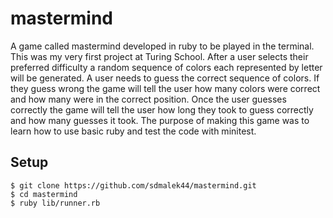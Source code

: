 # mastermind
A game called mastermind developed in ruby to be played in the terminal. This was my very first project at Turing School. After a user selects their preferred difficulty a random sequence of colors each represented by letter will be generated. A user needs to guess the correct sequence of colors. If they guess wrong the game will tell the user how many colors were correct and how many were in the correct position. Once the user guesses correctly the game will tell the user how long they took to guess correctly and how many guesses it took. The purpose of making this game was to learn how to use basic ruby and test the code with minitest.  
  
## Setup  
```
$ git clone https://github.com/sdmalek44/mastermind.git
$ cd mastermind
$ ruby lib/runner.rb
```  
